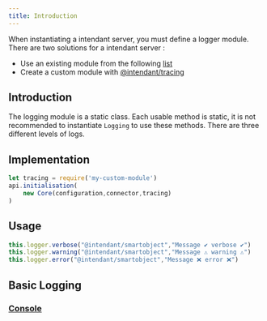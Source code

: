 ```yaml
---
title: Introduction
---
```


When instantiating a intendant server, you must define a logger module.  
There are two solutions for a intendant server :
- Use an existing module from the following [list](/docs/guides/logging/introduction#basic-logging)
- Create a custom module with [@intendant/tracing](https://www.npmjs.com/package/@intendant/tracing)

## Introduction
The logging module is a static class. 
Each usable method is static, it is not recommended to instantiate  `Logging` to use these methods. 
There are three different levels of logs.

## Implementation
```js 
let tracing = require('my-custom-module')
api.initialisation(
    new Core(configuration,connector,tracing)
)
```
## Usage
```js 
this.logger.verbose("@intendant/smartobject","Message ✔️ verbose ✔️")
this.logger.warning("@intendant/smartobject","Message ⚠️ warning ⚠️")
this.logger.error("@intendant/smartobject","Message ❌ error ❌")
```

## Basic Logging

### [Console](/docs/guides/logging/console)




